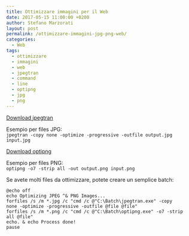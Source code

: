 ```yaml
---
title: Ottimizzare immagini per il Web
date: 2017-05-15 11:00:00 +0200
author: Stefano Marzorati
layout: post
permalink: /ottimizzare-immagini-jpg-png-web/
categories:
  - Web
tags:
  - ottimizzare
  - immagini
  - web
  - jpegtran
  - command
  - line
  - optipng
  - jpg
  - png
---
```

<a href="http://jpegclub.org/jpegtran/" target="_blank">Download jpegtran</a>   

Esempio per files JPG:   
<code>jpegtran -copy none -optimize -progressive -outfile output.jpg input.jpg</code>   


<a href="http://optipng.sourceforge.net/" target="_blank">Download optipng</a>   

Esempio per files PNG:   
<code>optipng -o7 -strip all -out output.png input.png</code>   


Se avete molti files da ottimizzare, potete creare un semplice batch:   

<code>@echo off</code>   
<code>echo Optimizing JPEG ^& PNG Images...</code>   
<code>forfiles /s /m *.jpg /c "cmd /c @\"C:\Batch\jpegtran.exe\" -copy none -optimize -progressive -outfile @file @file"</code>   
<code>forfiles /s /m *.png /c "cmd /c @\"C:\Batch\optipng.exe\" -o7 -strip all @file"</code>   
<code>echo. & echo Process done!</code>   
<code>pause</code>   
